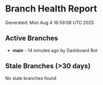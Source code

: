 # Branch Health Report
Generated: Mon Aug  4 16:59:08 UTC 2025

## Active Branches
- **main** - 14 minutes ago by Dashboard Bot

## Stale Branches (>30 days)
No stale branches found
